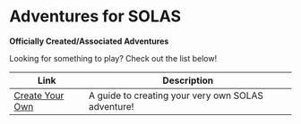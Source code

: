 # Adventures for SOLAS
**Officially Created/Associated Adventures**

Looking for something to play? Check out the list below!

| Link                                      | Description                                        |
| ----------------------------------------- | -------------------------------------------------- |
| [Create Your Own](Create%20Your%20Own.md) | A guide to creating your very own SOLAS adventure! |